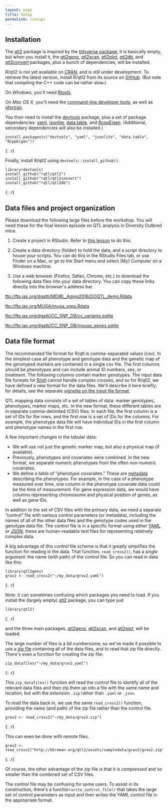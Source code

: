 ```yaml
---
layout: page
title: Setup
permalink: /setup/
---
```

## Installation

The [qtl2](https://github.com/rqtl/qtl2) package is
inspired by the
[tidyverse package](https://cran.r-project.org/package=tidyverse);
it is basically empty, but when you install it, the
[qtl2geno](https://github.com/rqtl/qtl2geno),
[qtl2scan](https://github.com/rqtl/qtl2scan),
[qtl2plot](https://github.com/rqtl/qtl2plot),
[qtl2db](https://github.com/rqtl/qtl2db), and
[qtl2convert](https://github.com/rqtl/qtl2convert) packages, plus a
bunch of dependencies, will be installed.

R/qtl2 is not yet available on [CRAN](https://cran.r-project.org), and
is still under development. To retrieve the latest version, install R/qtl2 from its source on
[GitHub](https://github.com/rqtl). (But note that compiling the C++
code can be rather slow.)

On _Windows_, you'll need [Rtools](https://cran.r-project.org/bin/windows/Rtools/).

On _Mac OS X_, you'll need the
[command-line developer tools](https://mac-how-to.gadgethacks.com/how-to/install-command-line-developer-tools-without-xcode-0168115/),
as well as [gfortran](https://gcc.gnu.org/wiki/GFortranBinaries#MacOS).

You then need to install the
[devtools](https://github.com/hadley/devtools) package, plus a set of
package dependencies: [yaml](https://cran.r-project.org/package=yaml),
[jsonlite](https://cran.r-project.org/package=jsonlite),
[data.table](https://cran.r-project.org/package=data.table),
and [RcppEigen](https://github.com/RcppCore/RcppEigen).
(Additional, secondary dependencies will also be installed.)

~~~
install.packages(c("devtools", "yaml", "jsonlite", "data.table", "RcppEigen"))
~~~
{: .r}

Finally, install R/qtl2 using `devtools::install_github()`.

~~~
library(devtools)
install_github("rqtl/qtl2")
install_github("rqtl/qtl2convert")
install_github("rqtl/qtl2db")
~~~
{: .r}

## Data files and project organization
Please download the following large files before the workshop. You will 
need these for the final lesson episode on QTL analysis in Diversity
Outbred mice.

1. Create a project in RStudio. Refer to 
[this lesson](http://swcarpentry.github.io/r-novice-gapminder/02-project-intro/) 
to do this.

2. Create a data directory (folder) to hold the data, and a script 
directory to house your scripts. You can do this in the 
RStudio Files tab, or use Finder on a Mac, or go to the Start menu
and select (My) Computer on a Windows machine.

3. Use a web browser (Firefox, Safari, Chrome, etc.) to download the following data 
files into your data directory. You can copy these links directly into
the browser's address bar.

ftp://ftp.jax.org/dgatti/MDIBL_Aging2016/DOQTL_demo.Rdata

ftp://ftp.jax.org/MUGA/muga_snps.Rdata

ftp://ftp.jax.org/dgatti/CC_SNP_DB/cc_variants.sqlite

ftp://ftp.jax.org/dgatti/CC_SNP_DB/mouse_genes.sqlite


## Data file format

The recommended file format for R/qtl is comma-separated values (csv).
In the simplest case all phenotype and genotype data and the genetic
map of the genotyped markers are contained in a single csv file. 
The first columns should be phenotypes and can include animal ID 
numbers, sex, or treatment. The following columns contain marker
genotypes. The input data file formats for [R/qtl](http://rqtl.org) cannot
handle complex crosses, and so for R/qtl2, we have defined a new
format for the data files. We'll describe it here briefly; for
details, see the separate
[vignette on the input file format](http://kbroman.org/qtl2/assets/vignettes/input_files.html).

QTL mapping data consists of a set of tables of data: marker
genotypes, phenotypes, marker maps, etc. In the new format, these
different tables are in separate comma-delimited (CSV) files. In each
file, the first column is a set of IDs for the rows, and the first row
is a set of IDs for the columns. For example, the phenotype data file
will have individual IDs in the first column and phenotype names in
the first row.

A few important changes in the tabular data:

- We will use not just the genetic marker map, but also a physical map
(if available).
- Previously, phenotypes and covariates were combined. In the new
format, we separate numeric phenotypes from the often
non-numeric covariates.
- We define a table of &ldquo;phenotype covariates.&rdquo; These are
[metadata](https://en.wikipedia.org/wiki/Metadata) describing the
phenotypes. For example, in the case of a phenotype measured over
time, one column in the phenotype covariate data could be the
time of measurement. For gene expression data, we would have columns
representing chromosome and physical position of genes, as well as
gene IDs.

In addition to the set of CSV files with the primary data, we need a
separate &ldquo;control&rdquo; file with various control parameters
(or metadata), including the names of all of the other data files and
the genotype codes used in the genotype data file. The control file is
in a specific format using either [YAML](http://www.yaml.org) or
[JSON](http://json.org); these are human-readable text files for
representing relatively complex data.

A big advantage of this control file scheme is that it greatly
simplifies the function for reading in the data. That function,
`read_cross2()`, has a _single_ argument: the name (with path) of the
control file. So you can read in data like this:

~~~
library(qtl2geno)
grav2 <- read_cross2("~/my_data/grav2.yaml")
~~~
{: .r}

_Note_: it can sometimes confusing which packages you need to load. If
you install the (largely empty) [qtl2](https://github.com/rqtl/qtl2)
package, you can type just

~~~
library(qtl2)
~~~
{: .r}

and the three main packages,
[qtl2geno](https://github.com/rqtl/qtl2geno),
[qtl2scan](https://github.com/rqtl/qtl2scan), and
[qtl2plot](https://github.com/rqtl/qtl2plot), will be loaded.

The large number of files is a bit cumbersome, so we've made it
possible to use a
[zip file](https://en.wikipedia.org/wiki/Zip_(file_format)) containing
all of the data files, and to read that zip file directly. There's even a
function for creating the zip file:

~~~
zip_datafiles("~/my_data/grav2.yaml")
~~~
{: .r}

This `zip_datafiles()` function will read the control file to identify
all of the relevant data files and then zip them up into a file with
the same name and location, but with the extension `.zip` rather than
`.yaml` or `.json`.

To read the data back in, we use the same `read_cross2()` function,
providing the name (and path) of the zip file rather than the control
file.

~~~
grav2 <- read_cross2("~/my_data/grav2.zip")
~~~
{: .r}

This can even be done with remote files.

~~~
grav2 <- read_cross2("http://kbroman.org/qtl2/assets/sampledata/grav2/grav2.zip")
~~~
{: .r}

Of course, the other advantage of the zip file is that it is
_compressed_ and so smaller than the combined set of CSV files.

The control file may be confusing for some users. To assist in its
construction, there's a function `write_control_file()` that takes the
large set of control parameters as input and then writes the YAML
control file in the appropriate format.


